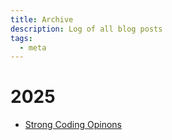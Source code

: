 ```yaml
---
title: Archive
description: Log of all blog posts
tags:
  - meta
---
```


# 2025
- [Strong Coding Opinons](posts/2025/opinions.md)
